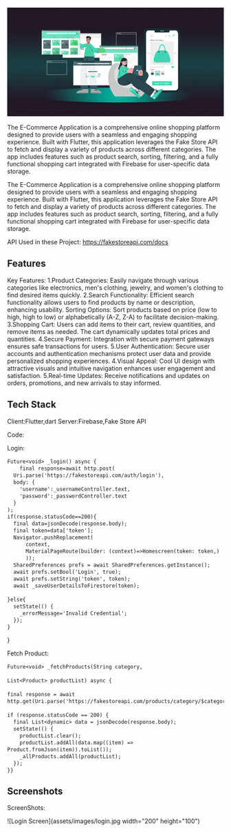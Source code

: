 
![Image description](assets/images/img.png)

The E-Commerce Application is a comprehensive online shopping platform designed to provide users with a seamless and engaging shopping experience. Built with Flutter, this application leverages the Fake Store API to fetch and display a variety of products across different categories. The app includes features such as product search, sorting, filtering, and a fully functional shopping cart integrated with Firebase for user-specific data storage.



The E-Commerce Application is a comprehensive online shopping platform designed to provide users with a seamless and engaging shopping experience. Built with Flutter, this application leverages the Fake Store API to fetch and display a variety of products across different categories. The app includes features such as product search, sorting, filtering, and a fully functional shopping cart integrated with Firebase for user-specific data storage.

API Used in these Project: https://fakestoreapi.com/docs


## Features

Key Features:
1.Product Categories: Easily navigate through various categories like electronics, men's clothing, jewelry, and women's clothing to find desired items quickly.
2.Search Functionality: Efficient search functionality allows users to find products by name or description, enhancing usability.
Sorting Options: Sort products based on price (low to high, high to low) or alphabetically (A-Z, Z-A) to facilitate decision-making.
3.Shopping Cart: Users can add items to their cart, review quantities, and remove items as needed. The cart dynamically updates total prices and quantities.
4.Secure Payment: Integration with secure payment gateways ensures safe transactions for users.
5.User Authentication: Secure user accounts and authentication mechanisms protect user data and provide personalized shopping experiences.
4.Visual Appeal: Cool UI design with attractive visuals and intuitive navigation enhances user engagement and satisfaction.
5.Real-time Updates: Receive notifications and updates on orders, promotions, and new arrivals to stay informed.


## Tech Stack

Client:Flutter,dart
Server:Firebase,Fake Store API

Code:

Login:


    Future<void> _login() async {
        final response=await http.post(
      Uri.parse('https://fakestoreapi.com/auth/login'),
      body: {
        'username':_usernameController.text,
        'password':_passwordController.text
      }
    );
    if(response.statusCode==200){
      final data=jsonDecode(response.body);
      final token=data['token'];
      Navigator.pushReplacement(
          context,
          MaterialPageRoute(builder: (context)=>Homescreen(token: token,)
          ));
      SharedPreferences prefs = await SharedPreferences.getInstance();
      await prefs.setBool('Login', true);
      await prefs.setString('token', token);
      await _saveUserDetailsToFirestore(token);

    }else{
      setState(() {
        _errorMessage='Invalid Credential';
      });
    }

}

Fetch Product:

    Future<void> _fetchProducts(String category,
    
    List<Product> productList) async {

    final response = await http.get(Uri.parse('https://fakestoreapi.com/products/category/$category'));

    if (response.statusCode == 200) {
      final List<dynamic> data = jsonDecode(response.body);
      setState(() {
        productList.clear();
        productList.addAll(data.map((item) => Product.fromJson(item)).toList());
        _allProducts.addAll(productList);
      });
    }}

## Screenshots

ScreenShots:

![Login Screen](assets/images/login.jpg width="200" height="100")

